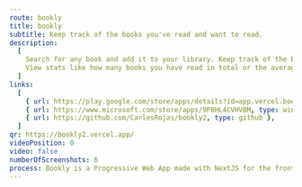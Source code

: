 ```yaml
---
route: bookly
title: bookly
subtitle: Keep track of the books you've read and want to read.
description:
  [
    Search for any book and add it to your library. Keep track of the books you are reading and the ones you wish to read.,
    View stats like how many books you have read in total or the average number of pages you read per year.,
  ]
links:
  [
    { url: https://play.google.com/store/apps/details?id=app.vercel.bookly2, type: android },
    { url: https://www.microsoft.com/store/apps/9P8HL4CVHVBM, type: windows },
    { url: https://github.com/CarlesRojas/bookly2, type: github },
  ]
qr: https://bookly2.vercel.app/
videoPosition: 0
video: false
numberOfScreenshots: 6
process: Bookly is a Progressive Web App made with NextJS for the frontend and backend using TypeScript, tRPC, next-auth and Prisma. It that targets mobile, tablet and desktop devices via responsive UI and it is available in both the Google Play Store and the Microsoft Store. You can also add it to your iPhone by scanning this QR and adding the website to your Home Screen.
---
```

